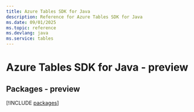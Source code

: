 ```yaml
---
title: Azure Tables SDK for Java
description: Reference for Azure Tables SDK for Java
ms.date: 09/01/2025
ms.topic: reference
ms.devlang: java
ms.service: tables
---
```

# Azure Tables SDK for Java - preview
## Packages - preview
[!INCLUDE [packages](tables-index.md)]